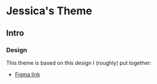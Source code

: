 Jessica's Theme
===



Intro
---------------

### Design

This theme is based on this design I (roughly) put together:
- [Figma link](https://www.figma.com/file/eFWxtpEYGwf6ZsOYQFeN1P/cv?t=I4Ak2ZQayCyFYvFx-1)